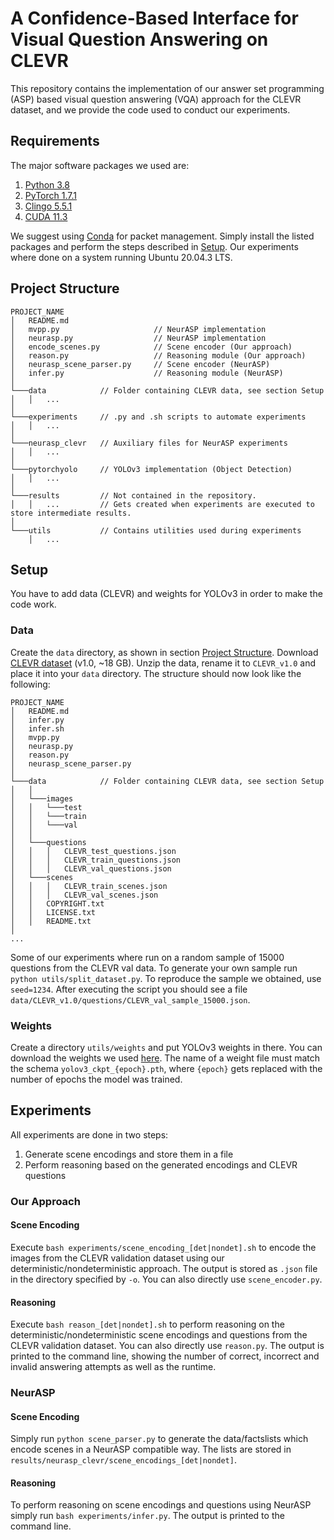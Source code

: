 # A Confidence-Based Interface for Visual Question Answering on CLEVR

This repository contains the implementation of our answer set programming (ASP) based visual question answering (VQA) 
approach for the CLEVR dataset, and we provide the code used to conduct our experiments.

## Requirements

The major software packages we used are:
1. [Python 3.8](https://www.python.org/downloads/)
2. [PyTorch 1.7.1](https://pytorch.org/get-started/previous-versions/)
3. [Clingo 5.5.1](https://potassco.org/clingo/)
4. [CUDA 11.3](https://developer.nvidia.com/cuda-11.3.0-download-archive)

We suggest using [Conda](https://docs.conda.io/en/latest/) for packet management.
Simply install the listed packages and perform the steps described in [Setup](#setup). 
Our experiments where done on a system running Ubuntu 20.04.3 LTS.

## Project Structure

```
PROJECT_NAME
│   README.md
│   mvpp.py                     // NeurASP implementation
│   neurasp.py                  // NeurASP implementation
│   encode_scenes.py            // Scene encoder (Our approach)
│   reason.py                   // Reasoning module (Our approach)
│   neurasp_scene_parser.py     // Scene encoder (NeurASP)
│   infer.py                    // Reasoning module (NeurASP)
│
└───data            // Folder containing CLEVR data, see section Setup
│   │   ...
│
└───experiments     // .py and .sh scripts to automate experiments
│   │   ...
│   
└───neurasp_clevr   // Auxiliary files for NeurASP experiments
│   │   ...
│   
└───pytorchyolo     // YOLOv3 implementation (Object Detection)
│   │   ...
│   
└───results         // Not contained in the repository.
│   │   ...         // Gets created when experiments are executed to store intermediate results.
│   
└───utils           // Contains utilities used during experiments
    │   ...
```

## Setup

You have to add data (CLEVR) and weights for YOLOv3 in order to make the code work.

### Data
    
Create the `data` directory, as shown in section [Project Structure](#project-structure).
Download  [CLEVR dataset](https://cs.stanford.edu/people/jcjohns/clevr/) (v1.0, ~18 GB).
Unzip the data, rename it to `CLEVR_v1.0` and place it into your `data` directory.
The structure should now look like the following:

```
PROJECT_NAME
│   README.md
│   infer.py
│   infer.sh
│   mvpp.py
│   neurasp.py
│   reason.py
│   neurasp_scene_parser.py
│
└───data            // Folder containing CLEVR data, see section Setup
│   │
│   └───images 
│   │   └───test
│   │   └───train
│   │   └───val 
│   │
│   └───questions
│   │   │   CLEVR_test_questions.json
│   │   │   CLEVR_train_questions.json
│   │   │   CLEVR_val_questions.json
│   └───scenes
│   │   │   CLEVR_train_scenes.json
│   │   │   CLEVR_val_scenes.json
│   │   COPYRIGHT.txt
│   │   LICENSE.txt
│   │   README.txt
│
...
```

Some of our experiments where run on a random sample of 15000 questions from the CLEVR val data.
To generate your own sample run `python utils/split_dataset.py`. To reproduce the sample we obtained, use `seed=1234`.
After executing the script you should see a file `data/CLEVR_v1.0/questions/CLEVR_val_sample_15000.json`.

### Weights

Create a directory `utils/weights` and put YOLOv3 weights in there.
You can download the weights we used [here](https://drive.google.com/drive/folders/1rt7X91ZPtNQjgHUN9IB-cCrM43Q9cxgo?usp=sharing).
The name of a weight file must match the schema `yolov3_ckpt_{epoch}.pth`,
where `{epoch}` gets replaced with the number of epochs the model was trained.

## Experiments

All experiments are done in two steps:

1. Generate scene encodings and store them in a file
2. Perform reasoning based on the generated encodings and CLEVR questions

### Our Approach

#### Scene Encoding

Execute `bash experiments/scene_encoding_[det|nondet].sh` to encode the images from
the CLEVR validation dataset using our deterministic/nondeterministic approach. The output
is stored as `.json` file in the directory specified by `-o`. You can also directly use
`scene_encoder.py`.

#### Reasoning

Execute `bash reason_[det|nondet].sh` to perform reasoning on the deterministic/nondeterministic
scene encodings and questions from the CLEVR validation dataset. You can also directly use
`reason.py`. The output is printed to the command line, showing the number of correct, incorrect
and invalid answering attempts as well as the runtime.

### NeurASP

#### Scene Encoding

Simply run `python scene_parser.py` to generate the data/factslists which encode scenes
in a NeurASP compatible way. The lists are stored in `results/neurasp_clevr/scene_encodings_[det|nondet]`.

#### Reasoning

To perform reasoning on scene encodings and questions using NeurASP simply run
`bash experiments/infer.py`. The output is printed to the command line.